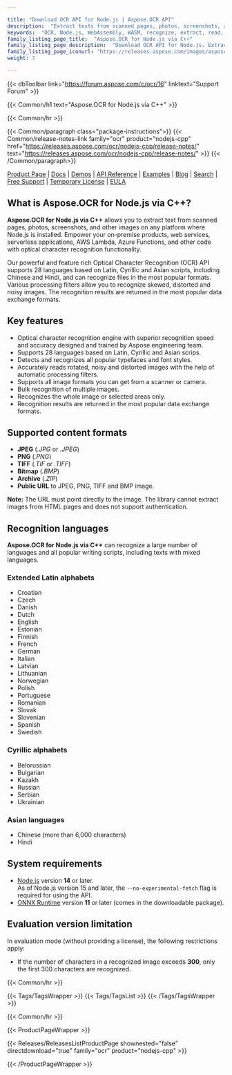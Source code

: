 ```yaml
---

title: "Download OCR API for Node.js | Aspose.OCR API"
description:  "Extract texts from scanned pages, photos, screenshots, and other sources in Node.js applications and services."
keywords:  "OCR, Node.js, WebAssembly, WASM, recognize, extract, read, scan, JavaScript, JS"
family_listing_page_title:  "Aspose.OCR for Node.js via C++"
family_listing_page_description:  "Download OCR API for Node.js. Extract texts from scanned pages, photos, screenshots, and other sources in on-premise and cloud services written in Node.js."
family_listing_page_iconurl: "https://releases.aspose.com/images/aspose/aspose_ocr-for-nodejs-cpp.svg"
weight: 7

---
```


{{< dbToolbar link="https://forum.aspose.com/c/ocr/16" linktext="Support Forum" >}}

{{< Common/h1 text="Aspose.OCR for Node.js via C++" >}}

{{< Common/hr >}}

{{< Common/paragraph class="package-instructions">}}
{{< Common/release-notes-link family="ocr" product="nodejs-cpp" href="https://releases.aspose.com/ocr/nodejs-cpp/release-notes/" text="https://releases.aspose.com/ocr/nodejs-cpp/release-notes/"  >}}
{{< /Common/paragraph>}}

[Product Page](https://products.aspose.com/ocr/nodejs-cpp/) | [Docs](https://docs.aspose.com/ocr/nodejs-cpp/) | [Demos](https://products.aspose.app/ocr/family) | [API Reference](https://reference.aspose.com/ocr/nodejs-cpp) | [Examples](https://github.com/aspose-ocr/Aspose.OCR-for-Node.js) | [Blog](https://blog.aspose.com/category/ocr/) | [Search](https://search.aspose.com/) | [Free Support](https://forum.aspose.com/c/ocr) | [Temporary License](https://purchase.aspose.com/temporary-license) | [EULA](https://about.aspose.com/legal/eula/)

## What is Aspose.OCR for Node.js via C++?

**Aspose.OCR for Node.js via C++** allows you to extract text from scanned pages, photos, screenshots, and other images on any platform where Node.js is installed. Empower your on-premise products, web services, serverless applications, AWS Lambda, Azure Functions, and other code with optical character recognition functionality.

Our powerful and feature rich Optical Character Recognition (OCR) API supports 28 languages based on Latin, Cyrillic and Asian scripts, including Chinese and Hindi, and can recognize files in the most popular formats. Various processing filters allow you to recognize skewed, distorted and noisy images. The recognition results are returned in the most popular data exchange formats.

## Key features

- Optical character recognition engine with superior recognition speed and accuracy designed and trained by Aspose engineering team.
- Supports 28 languages based on Latin, Cyrillic and Asian scrips.
- Detects and recognizes all popular typefaces and font styles.
- Accurately reads rotated, noisy and distorted images with the help of automatic processing filters.
- Supports all image formats you can get from a scanner or camera.
- Bulk recognition of multiple images.
- Recognizes the whole image or selected areas only.
- Recognition results are returned in the most popular data exchange formats.

## Supported content formats

- **JPEG** (_.JPG_ or _.JPEG_)
- **PNG** (_.PNG_)
- **TIFF** (_.TIF_ or _.TIFF_)
- **Bitmap** (_.BMP_)
- **Archive** (_.ZIP_)
- **Public URL** to JPEG, PNG, TIFF and BMP image.

**Note:** The URL must point directly to the image. The library cannot extract images from HTML pages and does not support authentication.

## Recognition languages

**Aspose.OCR for Node.js via C++** can recognize a large number of languages and all popular writing scripts, including texts with mixed languages.

### Extended Latin alphabets

- Croatian
- Czech
- Danish
- Dutch
- English
- Estonian
- Finnish
- French
- German
- Italian
- Latvian
- Lithuanian
- Norwegian
- Polish
- Portuguese
- Romanian
- Slovak
- Slovenian
- Spanish
- Swedish

### Cyrillic alphabets

- Belorussian
- Bulgarian
- Kazakh
- Russian
- Serbian
- Ukrainian

### Asian languages

- Chinese (more than 6,000 characters)
- Hindi

## System requirements

- [Node.js](https://nodejs.org/) version **14** or later.  
  As of Node.js version 15 and later, the `--no-experimental-fetch` flag is required for using the API.
- [ONNX Runtime](https://onnxruntime.ai/) version **11** or later (comes in the downloadable package).

## Evaluation version limitation

In evaluation mode (without providing a license), the following restrictions apply:

- If the number of characters in a recognized image exceeds **300**, only the first 300 characters are recognized.

{{< Common/hr >}}

{{< Tags/TagsWrapper >}}
 {{< Tags/TagsList >}}
{{< /Tags/TagsWrapper >}}

{{< Common/hr >}}

{{< ProductPageWrapper >}}

<!-- ReleasesListProductPage-->
{{< Releases/ReleasesListProductPage shownested="false"  directdownload="true" family="ocr" product="nodejs-cpp" >}}
<!-- /ReleasesListProductPage-->

{{< /ProductPageWrapper >}}
